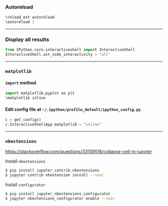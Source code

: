 ### Autoreload

```python
%reload_ext autoreload
%autoreload 2
```

---

### Display all results

```python
from IPython.core.interactiveshell import InteractiveShell
InteractiveShell.ast_node_interactivity = "all"
```

---

### `matplotlib`

#### `import` method

```python
import matplotlib.pyplot as plt
%matplotlib inline
```

#### Edit config file at `~/.ipython/profile_default/ipython_config.py`

```python
c = get_config()
c.InteractiveShellApp.matplotlib = "inline"
```

---

### `nbextensions`

https://stackoverflow.com/questions/33159518/collapse-cell-in-jupyter

Install `nbextensions`

```sh
$ pip install jupyter_contrib_nbextensions
$ jupyter contrib nbextension install --user
```

Install `configurator`

```sh
$ pip install jupyter_nbextensions_configurator
$ jupyter nbextensions_configurator enable --user
```

